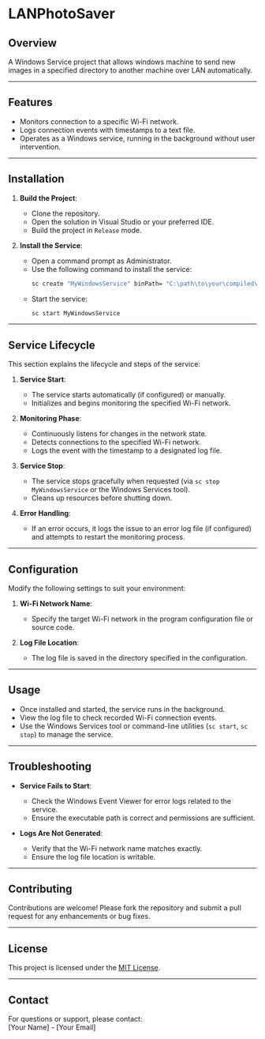# LANPhotoSaver



## Overview
A Windows Service project that allows windows machine to send new images in a specified directory to another machine over LAN automatically.

---

## Features
- Monitors connection to a specific Wi-Fi network.
- Logs connection events with timestamps to a text file.
- Operates as a Windows service, running in the background without user intervention.

---

## Installation
1. **Build the Project**:
   - Clone the repository.
   - Open the solution in Visual Studio or your preferred IDE.
   - Build the project in `Release` mode.

2. **Install the Service**:
   - Open a command prompt as Administrator.
   - Use the following command to install the service:
     ```bash
     sc create "MyWindowsService" binPath= "C:\path\to\your\compiled\executable.exe"
     ```
   - Start the service:
     ```bash
     sc start MyWindowsService
     ```

---

## Service Lifecycle
This section explains the lifecycle and steps of the service:

1. **Service Start**:
   - The service starts automatically (if configured) or manually.
   - Initializes and begins monitoring the specified Wi-Fi network.

2. **Monitoring Phase**:
   - Continuously listens for changes in the network state.
   - Detects connections to the specified Wi-Fi network.
   - Logs the event with the timestamp to a designated log file.

3. **Service Stop**:
   - The service stops gracefully when requested (via `sc stop MyWindowsService` or the Windows Services tool).
   - Cleans up resources before shutting down.

4. **Error Handling**:
   - If an error occurs, it logs the issue to an error log file (if configured) and attempts to restart the monitoring process.

---

## Configuration
Modify the following settings to suit your environment:

1. **Wi-Fi Network Name**:
   - Specify the target Wi-Fi network in the program configuration file or source code.

2. **Log File Location**:
   - The log file is saved in the directory specified in the configuration.

---

## Usage
- Once installed and started, the service runs in the background.
- View the log file to check recorded Wi-Fi connection events.
- Use the Windows Services tool or command-line utilities (`sc start`, `sc stop`) to manage the service.

---

## Troubleshooting
- **Service Fails to Start**:
  - Check the Windows Event Viewer for error logs related to the service.
  - Ensure the executable path is correct and permissions are sufficient.

- **Logs Are Not Generated**:
  - Verify that the Wi-Fi network name matches exactly.
  - Ensure the log file location is writable.

---

## Contributing
Contributions are welcome! Please fork the repository and submit a pull request for any enhancements or bug fixes.

---

## License
This project is licensed under the [MIT License](LICENSE).

---

## Contact
For questions or support, please contact:  
[Your Name] - [Your Email]
